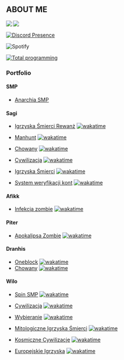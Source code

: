 ## **ABOUT ME**

<a href="https://github.com/anuraghazra/convoychat">
	<img align="left" src="https://github-readme-stats.vercel.app/api/top-langs/?username=CoronaCreeper&hide_title=true&theme=material-vue&bg_color=0C1116&text_color=fff&langs_count=3" />
</a>


<a href="https://github.com/anuraghazra/github-readme-stats">
	<img align="left" src="https://github-readme-stats.vercel.app/api?username=CoronaCreeper&hide_title=true&hide_rank=true&show_icons=true&include_all_commits=true&count_private=true&hide=contribs&bg_color=0C1116&text_color=fff&icon_color=3A90F6&theme=material-palenight" />
</a>
<br>

[![Discord Presence](https://lanyard-profile-readme.vercel.app/api/717337516830752788)](https://discord.com/users/717337516830752788)

![Spotify](https://spotify-recently-played-readme.vercel.app/api?user=eq3xa2vckc9rb1n5suwczd0us)

[![Total programming](https://wakatime.com/badge/user/c45fd555-1ec0-4ab5-85fc-a3a4389a1b5f.svg)](https://wakatime.com/@c45fd555-1ec0-4ab5-85fc-a3a4389a1b5f)

### Portfolio

#### SMP

- [Anarchia SMP](https://anarchiasmp.pl)

#### Sagi

- [Igrzyska Śmierci Rewanż](https://www.youtube.com/watch?v=WOcJJde6o3w) [![wakatime](https://wakatime.com/badge/user/c45fd555-1ec0-4ab5-85fc-a3a4389a1b5f/project/9fff7c7d-51bc-4ba4-a0e1-2ab294e1eb85.svg)](https://wakatime.com/badge/user/c45fd555-1ec0-4ab5-85fc-a3a4389a1b5f/project/9fff7c7d-51bc-4ba4-a0e1-2ab294e1eb85)

- [Manhunt](https://www.youtube.com/watch?v=ILS3RR4wSms) [![wakatime](https://wakatime.com/badge/user/c45fd555-1ec0-4ab5-85fc-a3a4389a1b5f/project/af370b86-41d8-4779-8c5f-dfac1d540fcb.svg)](https://wakatime.com/badge/user/c45fd555-1ec0-4ab5-85fc-a3a4389a1b5f/project/af370b86-41d8-4779-8c5f-dfac1d540fcb)

- [Chowany](https://www.youtube.com/watch?v=lcE1y9USVwo) [![wakatime](https://wakatime.com/badge/user/c45fd555-1ec0-4ab5-85fc-a3a4389a1b5f/project/b9d76735-5355-4321-91e6-905d7be93bcc.svg)](https://wakatime.com/badge/user/c45fd555-1ec0-4ab5-85fc-a3a4389a1b5f/project/b9d76735-5355-4321-91e6-905d7be93bcc)

- [Cywilizacja](https://www.youtube.com/watch?v=JR-_h8yGx88&) [![wakatime](https://wakatime.com/badge/user/c45fd555-1ec0-4ab5-85fc-a3a4389a1b5f/project/2b345060-a5be-4e13-88fa-aedd0daf759b.svg)](https://wakatime.com/badge/user/c45fd555-1ec0-4ab5-85fc-a3a4389a1b5f/project/2b345060-a5be-4e13-88fa-aedd0daf759b)

- [Igrzyska Śmierci](https://www.youtube.com/watch?v=5p8IYDgGrpI) [![wakatime](https://wakatime.com/badge/user/c45fd555-1ec0-4ab5-85fc-a3a4389a1b5f/project/f0fb03fe-f4c7-4eb9-ac56-ec5f42773b15.svg)](https://wakatime.com/badge/user/c45fd555-1ec0-4ab5-85fc-a3a4389a1b5f/project/f0fb03fe-f4c7-4eb9-ac56-ec5f42773b15)

- [System weryfikacji kont](https://www.youtube.com/@Sagi1) [![wakatime](https://wakatime.com/badge/user/c45fd555-1ec0-4ab5-85fc-a3a4389a1b5f/project/529eaa7e-ac8e-48ab-a67a-c62ddcaf9945.svg)](https://wakatime.com/badge/user/c45fd555-1ec0-4ab5-85fc-a3a4389a1b5f/project/529eaa7e-ac8e-48ab-a67a-c62ddcaf9945)

#### Afikk

- [Infekcja zombie](https://www.youtube.com/watch?v=GHMzx7iYfxM) [![wakatime](https://wakatime.com/badge/user/c45fd555-1ec0-4ab5-85fc-a3a4389a1b5f/project/d254bc18-6395-4a04-add4-ff57bd59e319.svg)](https://wakatime.com/badge/user/c45fd555-1ec0-4ab5-85fc-a3a4389a1b5f/project/d254bc18-6395-4a04-add4-ff57bd59e319)

#### Piter

- [Apokalipsa Zombie](https://www.youtube.com/watch?v=i4XZ9MBmcKk) [![wakatime](https://wakatime.com/badge/user/c45fd555-1ec0-4ab5-85fc-a3a4389a1b5f/project/7c2b4111-3710-422c-a067-997e8de1154b.svg)](https://wakatime.com/badge/user/c45fd555-1ec0-4ab5-85fc-a3a4389a1b5f/project/7c2b4111-3710-422c-a067-997e8de1154b)

#### Dranhis

- [Oneblock](https://www.youtube.com/watch?v=5yRM-rVupCw) [![wakatime](https://wakatime.com/badge/user/c45fd555-1ec0-4ab5-85fc-a3a4389a1b5f/project/80f81716-f583-4bd5-afe1-e06a033ec15f.svg)](https://wakatime.com/badge/user/c45fd555-1ec0-4ab5-85fc-a3a4389a1b5f/project/80f81716-f583-4bd5-afe1-e06a033ec15f)
- [Chowany](https://www.youtube.com/watch?v=WtlYiRanc2s) [![wakatime](https://wakatime.com/badge/user/c45fd555-1ec0-4ab5-85fc-a3a4389a1b5f/project/3be55200-af70-4012-a54e-95273b76de87.svg)](https://wakatime.com/badge/user/c45fd555-1ec0-4ab5-85fc-a3a4389a1b5f/project/3be55200-af70-4012-a54e-95273b76de87)

#### Wilo

- [Spin SMP](https://www.youtube.com/watch?v=U5ibMihtRCY) [![wakatime](https://wakatime.com/badge/user/c45fd555-1ec0-4ab5-85fc-a3a4389a1b5f/project/c00a16fe-15d0-4c5c-8eed-a8b5ed8bad0a.svg)](https://wakatime.com/badge/user/c45fd555-1ec0-4ab5-85fc-a3a4389a1b5f/project/c00a16fe-15d0-4c5c-8eed-a8b5ed8bad0a)

- [Cywilizacja](https://www.youtube.com/watch?v=-41vUzSJG6E) [![wakatime](https://wakatime.com/badge/user/c45fd555-1ec0-4ab5-85fc-a3a4389a1b5f/project/acca93d1-123f-49f6-a5f8-6962c55663c1.svg)](https://wakatime.com/badge/user/c45fd555-1ec0-4ab5-85fc-a3a4389a1b5f/project/acca93d1-123f-49f6-a5f8-6962c55663c1)

- [Wybieranie](https://www.youtube.com/watch?v=010OY876Ebk) [![wakatime](https://wakatime.com/badge/user/c45fd555-1ec0-4ab5-85fc-a3a4389a1b5f/project/9e72a150-f8b9-4661-89ff-8bdd50e0b60b.svg)](https://wakatime.com/badge/user/c45fd555-1ec0-4ab5-85fc-a3a4389a1b5f/project/9e72a150-f8b9-4661-89ff-8bdd50e0b60b)

- [Mitologiczne Igrzyska Śmierci](https://www.youtube.com/watch?v=GV2eTZPR208) [![wakatime](https://wakatime.com/badge/user/c45fd555-1ec0-4ab5-85fc-a3a4389a1b5f/project/1bbbebfd-504f-41d3-858a-cac1cf317bec.svg)](https://wakatime.com/badge/user/c45fd555-1ec0-4ab5-85fc-a3a4389a1b5f/project/1bbbebfd-504f-41d3-858a-cac1cf317bec)

- [Kosmiczne Cywilizacje](https://www.youtube.com/watch?v=MSKbxtUDCmU&t=780s) [![wakatime](https://wakatime.com/badge/user/c45fd555-1ec0-4ab5-85fc-a3a4389a1b5f/project/a7e0de64-a44a-4149-9955-6d2233e5923f.svg)](https://wakatime.com/badge/user/c45fd555-1ec0-4ab5-85fc-a3a4389a1b5f/project/a7e0de64-a44a-4149-9955-6d2233e5923f)

- [Europejskie Igrzyska](https://www.youtube.com/watch?v=BsbBkCZgwTU) [![wakatime](https://wakatime.com/badge/user/c45fd555-1ec0-4ab5-85fc-a3a4389a1b5f/project/1bbbebfd-504f-41d3-858a-cac1cf317bec.svg)](https://wakatime.com/badge/user/c45fd555-1ec0-4ab5-85fc-a3a4389a1b5f/project/1bbbebfd-504f-41d3-858a-cac1cf317bec)
